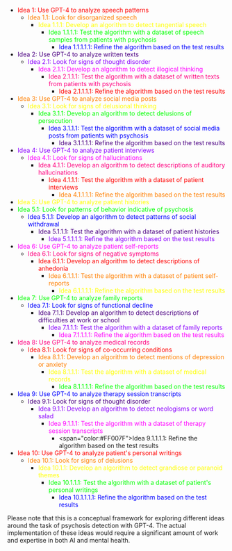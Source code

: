 - <span style="color:#FF0000">Idea 1: Use GPT-4 to analyze speech patterns</span>
  - <span style="color:#FF7F00">Idea 1.1: Look for disorganized speech</span>
    - <span style="color:#FFFF00">Idea 1.1.1: Develop an algorithm to detect tangential speech</span>
      - <span style="color:#00FF00">Idea 1.1.1.1: Test the algorithm with a dataset of speech samples from patients with psychosis</span>
        - <span style="color:#0000FF">Idea 1.1.1.1.1: Refine the algorithm based on the test results</span>
- <span style="color:#4B0082">Idea 2: Use GPT-4 to analyze written texts</span>
  - <span style="color:#8B00FF">Idea 2.1: Look for signs of thought disorder</span>
    - <span style="color:#FF00FF">Idea 2.1.1: Develop an algorithm to detect illogical thinking</span>
      - <span style="color:#FF007F">Idea 2.1.1.1: Test the algorithm with a dataset of written texts from patients with psychosis</span>
        - <span style="color:#FF0000">Idea 2.1.1.1.1: Refine the algorithm based on the test results</span>
- <span style="color:#FF7F00">Idea 3: Use GPT-4 to analyze social media posts</span>
  - <span style="color:#FFFF00">Idea 3.1: Look for signs of delusional thinking</span>
    - <span style="color:#00FF00">Idea 3.1.1: Develop an algorithm to detect delusions of persecution</span>
      - <span style="color:#0000FF">Idea 3.1.1.1: Test the algorithm with a dataset of social media posts from patients with psychosis</span>
        - <span style="color:#4B0082">Idea 3.1.1.1.1: Refine the algorithm based on the test results</span>
- <span style="color:#8B00FF">Idea 4: Use GPT-4 to analyze patient interviews</span>
  - <span style="color:#FF00FF">Idea 4.1: Look for signs of hallucinations</span>
    - <span style="color:#FF007F">Idea 4.1.1: Develop an algorithm to detect descriptions of auditory hallucinations</span>
      - <span style="color:#FF0000">Idea 4.1.1.1: Test the algorithm with a dataset of patient interviews</span>
        - <span style="color:#FF7F00">Idea 4.1.1.1.1: Refine the algorithm based on the test results</span>
- <span style="color:#FFFF00">Idea 5: Use GPT-4 to analyze patient histories</span>
- <span style="color:#00FF00">Idea 5.1: Look for patterns of behavior indicative of psychosis</span>
    - <span style="color:#0000FF">Idea 5.1.1: Develop an algorithm to detect patterns of social withdrawal</span>
      - <span style="color:#4B0082">Idea 5.1.1.1: Test the algorithm with a dataset of patient histories</span>
        - <span style="color:#8B00FF">Idea 5.1.1.1.1: Refine the algorithm based on the test results</span>
- <span style="color:#FF00FF">Idea 6: Use GPT-4 to analyze patient self-reports</span>
  - <span style="color:#FF007F">Idea 6.1: Look for signs of negative symptoms</span>
    - <span style="color:#FF0000">Idea 6.1.1: Develop an algorithm to detect descriptions of anhedonia</span>
      - <span style="color:#FF7F00">Idea 6.1.1.1: Test the algorithm with a dataset of patient self-reports</span>
        - <span style="color:#FFFF00">Idea 6.1.1.1.1: Refine the algorithm based on the test results</span>
- <span style="color:#00FF00">Idea 7: Use GPT-4 to analyze family reports</span>
  - <span style="color:#0000FF">Idea 7.1: Look for signs of functional decline</span>
    - <span style="color:#4B0082">Idea 7.1.1: Develop an algorithm to detect descriptions of difficulties at work or school</span>
      - <span style="color:#8B00FF">Idea 7.1.1.1: Test the algorithm with a dataset of family reports</span>
        - <span style="color:#FF00FF">Idea 7.1.1.1.1: Refine the algorithm based on the test results</span>
- <span style="color:#FF007F">Idea 8: Use GPT-4 to analyze medical records</span>
  - <span style="color:#FF0000">Idea 8.1: Look for signs of co-occurring conditions</span>
    - <span style="color:#FF7F00">Idea 8.1.1: Develop an algorithm to detect mentions of depression or anxiety</span>
      - <span style="color:#FFFF00">Idea 8.1.1.1: Test the algorithm with a dataset of medical records</span>
        - <span style="color:#00FF00">Idea 8.1.1.1.1: Refine the algorithm based on the test results</span>
- <span style="color:#0000FF">Idea 9: Use GPT-4 to analyze therapy session transcripts</span>
  - <span style="color:#4B0082">Idea 9.1: Look for signs of thought disorder</span>
    - <span style="color:#8B00FF">Idea 9.1.1: Develop an algorithm to detect neologisms or word salad</span>
      - <span style="color:#FF00FF">Idea 9.1.1.1: Test the algorithm with a dataset of therapy session transcripts</span>
        - <span="color:#FF007F">Idea 9.1.1.1.1: Refine the algorithm based on the test results</span>
- <span style="color:#FF0000">Idea 10: Use GPT-4 to analyze patient's personal writings</span>
  - <span style="color:#FF7F00">Idea 10.1: Look for signs of delusions</span>
    - <span style="color:#FFFF00">Idea 10.1.1: Develop an algorithm to detect grandiose or paranoid themes</span>
      - <span style="color:#00FF00">Idea 10.1.1.1: Test the algorithm with a dataset of patient's personal writings</span>
        - <span style="color:#0000FF">Idea 10.1.1.1.1: Refine the algorithm based on the test results</span>

Please note that this is a conceptual framework for exploring different ideas around the task of psychosis detection with GPT-4. The actual implementation of these ideas would require a significant amount of work and expertise in both AI and mental health.
